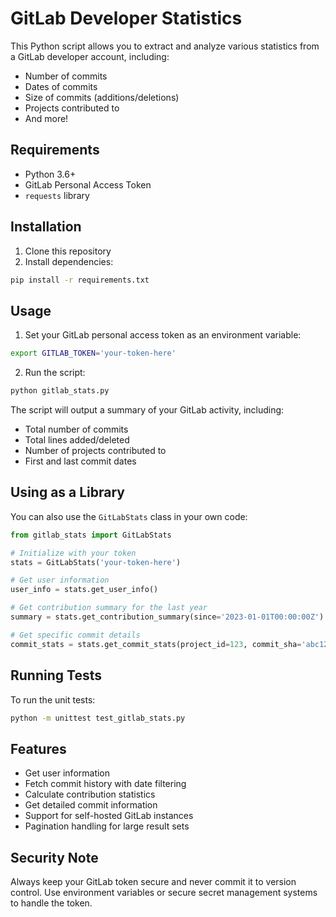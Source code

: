 # GitLab Developer Statistics

This Python script allows you to extract and analyze various statistics from a GitLab developer account, including:
- Number of commits
- Dates of commits
- Size of commits (additions/deletions)
- Projects contributed to
- And more!

## Requirements

- Python 3.6+
- GitLab Personal Access Token
- `requests` library

## Installation

1. Clone this repository
2. Install dependencies:
```bash
pip install -r requirements.txt
```

## Usage

1. Set your GitLab personal access token as an environment variable:
```bash
export GITLAB_TOKEN='your-token-here'
```

2. Run the script:
```bash
python gitlab_stats.py
```

The script will output a summary of your GitLab activity, including:
- Total number of commits
- Total lines added/deleted
- Number of projects contributed to
- First and last commit dates

## Using as a Library

You can also use the `GitLabStats` class in your own code:

```python
from gitlab_stats import GitLabStats

# Initialize with your token
stats = GitLabStats('your-token-here')

# Get user information
user_info = stats.get_user_info()

# Get contribution summary for the last year
summary = stats.get_contribution_summary(since='2023-01-01T00:00:00Z')

# Get specific commit details
commit_stats = stats.get_commit_stats(project_id=123, commit_sha='abc123')
```

## Running Tests

To run the unit tests:
```bash
python -m unittest test_gitlab_stats.py
```

## Features

- Get user information
- Fetch commit history with date filtering
- Calculate contribution statistics
- Get detailed commit information
- Support for self-hosted GitLab instances
- Pagination handling for large result sets

## Security Note

Always keep your GitLab token secure and never commit it to version control. Use environment variables or secure secret management systems to handle the token.